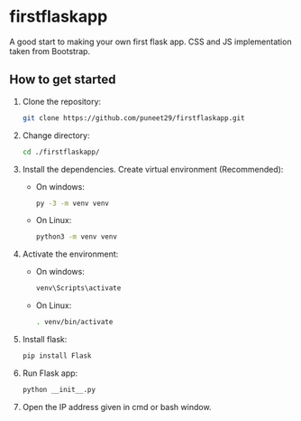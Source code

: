 # firstflaskapp

A good start to making your own first flask app. CSS and JS implementation taken from Bootstrap.

## How to get started

1. Clone the repository:

    ```bash
    git clone https://github.com/puneet29/firstflaskapp.git
    ```

2. Change directory:

    ```bash
    cd ./firstflaskapp/
    ```

3. Install the dependencies. Create virtual environment (Recommended):
    - On windows:

        ```bash
        py -3 -m venv venv
        ```

    - On Linux:

        ```bash
        python3 -m venv venv
        ```

4. Activate the environment:
    - On windows:

        ```bash
        venv\Scripts\activate
        ```

    - On Linux:

        ```bash
        . venv/bin/activate
        ```

5. Install flask:

    ```bash
    pip install Flask
    ```

6. Run Flask app:

    ```bash
    python __init__.py
    ```

7. Open the IP address given in cmd or bash window.
